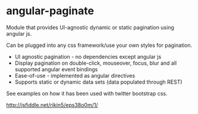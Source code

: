angular-paginate
================

Module that provides UI-agnostic dynamic or static pagination using angular js.


Can be plugged into any css framework/use your own styles for pagination.

- UI agnostic pagination - no dependencies except angular js
- Display pagination on double-click, mouseover, focus, blur and all supported angular event bindings
- Ease-of-use - implemented as angular directives
- Supports static or dynamic data sets (data populated through REST)



See examples on how it has been used with twitter bootstrap css.

http://jsfiddle.net/rikin5/eps38o0m/1/
